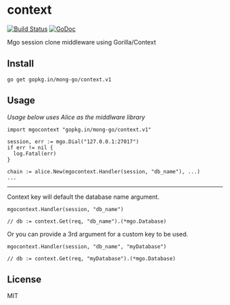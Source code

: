# context

[![Build Status](https://travis-ci.org/mong-go/context.svg?branch=master)](https://travis-ci.org/mong-go/context)
[![GoDoc](https://godoc.org/gopkg.in/mong-go/context.v1?status.svg)](http://godoc.org/gopkg.in/mong-go/context.v1)

Mgo session clone middleware using Gorilla/Context

## Install

    go get gopkg.in/mong-go/context.v1

## Usage

*Usage below uses Alice as the middlware library*

    import mgocontext "gopkg.in/mong-go/context.v1"

    session, err := mgo.Dial("127.0.0.1:27017")
    if err != nil {
      log.Fatal(err)
    }

    chain := alice.New(mgocontext.Handler(session, "db_name"), ...)
    ...

---

Context key will default the database name argument.

    mgocontext.Handler(session, "db_name")

    // db := context.Get(req, "db_name").(*mgo.Database)

Or you can provide a 3rd argument for a custom key to be used.

    mgocontext.Handler(session, "db_name", "myDatabase")

    // db := context.Get(req, "myDatabase").(*mgo.Database)

## License 

MIT

